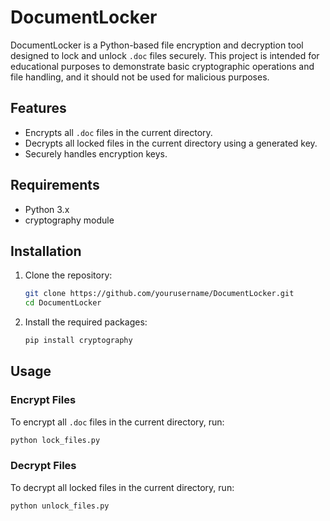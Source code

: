# DocumentLocker

DocumentLocker is a Python-based file encryption and decryption tool designed to lock and unlock `.doc` files securely. This project is intended for educational purposes to demonstrate basic cryptographic operations and file handling, and it should not be used for malicious purposes.

## Features
- Encrypts all `.doc` files in the current directory.
- Decrypts all locked files in the current directory using a generated key.
- Securely handles encryption keys.

## Requirements
- Python 3.x
- cryptography module

## Installation
1. Clone the repository:
    ```sh
    git clone https://github.com/yourusername/DocumentLocker.git
    cd DocumentLocker
    ```

2. Install the required packages:
    ```sh
    pip install cryptography
    ```

## Usage

### Encrypt Files
To encrypt all `.doc` files in the current directory, run:
```sh
python lock_files.py
```

### Decrypt Files
To decrypt all locked files in the current directory, run:
```sh
python unlock_files.py
```
